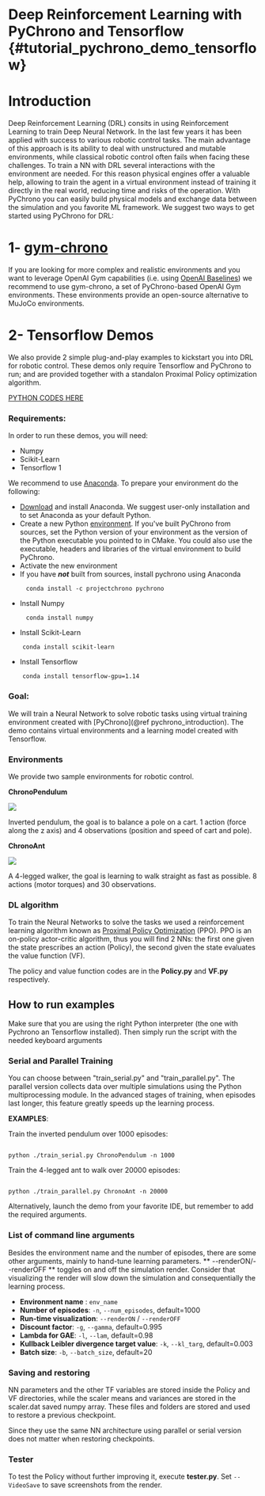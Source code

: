 Deep Reinforcement Learning with PyChrono and Tensorflow {#tutorial_pychrono_demo_tensorflow}
==========================

# Introduction
Deep Reinforcement Learning (DRL) consits in using Reinforcement Learning to train Deep Neural Network. In the last few years it has been applied with success to various robotic control tasks. 
The main advantage of this approach is its ability to deal with unstructured and mutable environments, while classical robotic control often fails when facing these challenges.
To train a NN with DRL several interactions with the environment are needed. For this reason physical engines offer a valuable help, allowing to train the agent in a virtual environment instead of training it directly in the real world, reducing time and risks of the operation.
With PyChrono you can easily build physical models and exchange data between the simulation and you favorite ML framework. 
We suggest two ways to get started using PyChrono for DRL:

# 1- [gym-chrono](https://github.com/projectchrono/gym-chrono)
 
If you are looking for more complex and realistic environments and you want to leverage OpenAI Gym capabilities (i.e. using [OpenAI Baselines](https://github.com/openai/baselines)) we recommend to use gym-chrono, a set of PyChrono-based OpenAI Gym environments. 
These environments provide an open-source alternative to MuJoCo environments.

# 2- Tensorflow Demos
We also provide 2 simple plug-and-play examples to kickstart you into DRL for robotic control. These demos only require Tensorflow and PyChrono to run; and are provided together with a standalon Proximal Policy optimization algorithm.

[PYTHON CODES HERE](https://github.com/projectchrono/chrono/tree/main/src/demos/python/chrono-tensorflow)

### Requirements:
In order to run these demos, you will need:
* Numpy
* Scikit-Learn
* Tensorflow 1

We recommend to use [Anaconda](https://www.anaconda.com/). To prepare your environment do the following:
* [Download](https://www.anaconda.com/distribution/) and install Anaconda. We suggest user-only installation and to set Anaconda as your default Python.
* Create a new Python [environment](https://docs.conda.io/projects/conda/en/latest/user-guide/tasks/manage-environments.html). If you've built PyChrono from sources, set the Python version of your environment as the version of the Python executable you pointed to in CMake. You could also use the executable, headers and libraries of the virtual environment to build PyChrono.
* Activate the new environment 
* If you have ***not*** built from sources, install pychrono using Anaconda 
~~~~~~~~~~~~~{.sh}
     conda install -c projectchrono pychrono 
~~~~~~~~~~~~~
* Install Numpy
~~~~~~~~~~~~~{.sh}
     conda install numpy
~~~~~~~~~~~~~
* Install Scikit-Learn
~~~~~~~~~~~~~{.sh}
    conda install scikit-learn 
~~~~~~~~~~~~~
* Install Tensorflow
~~~~~~~~~~~~~{.sh}
    conda install tensorflow-gpu=1.14
~~~~~~~~~~~~~

### Goal:
We will train a Neural Network to solve robotic tasks using virtual training environment created with [PyChrono](@ref pychrono_introduction).
The demo contains virtual environments and a learning model created with Tensorflow. 

### Environments
We provide two sample environments for robotic control. 

**ChronoPendulum** 

![](http://projectchrono.org/assets/manual/Tutorial_tensorflow_pendulum.jpg)

Inverted pendulum, the goal is to balance a pole on a cart.  1 action (force along the z axis) and 4 observations (position and speed of cart and pole).

**ChronoAnt** 

![](http://projectchrono.org/assets/manual/Tutorial_tensorflow_ant.jpg)

A 4-legged walker, the goal is learning to walk straight as fast as possible. 8 actions (motor torques) and 30 observations.

### DL algorithm

To train the Neural Networks to solve the tasks we used a reinforcement learning algorithm known as [Proximal Policy Optimization](https://arxiv.org/abs/1707.06347) (PPO). PPO is an on-policy actor-critic algorithm, thus you will find 2 NNs: the first one given the state prescribes an action (Policy), the second given the state evaluates the value function (VF).

The policy and value function codes are in the **Policy.py** and **VF.py** respectively.


## How to run examples
Make sure that you are using the right Python interpreter (the one with Pychrono an Tensorflow installed). 
Then simply run the script with the needed keyboard arguments

### Serial and Parallel Training
You can choose between "train_serial.py" and "train_parallel.py". The parallel version collects data over multiple simulations using the Python multiprocessing module. In the advanced stages of training, when episodes last longer, this feature greatly speeds up the learning process. 

**EXAMPLES**: 

Train the inverted pendulum over 1000 episodes:

~~~~~~~~~~~~~{.sh}

python ./train_serial.py ChronoPendulum -n 1000

~~~~~~~~~~~~~

Train the 4-legged ant to walk over 20000 episodes:

~~~~~~~~~~~~~{.sh}

python ./train_parallel.py ChronoAnt -n 20000

~~~~~~~~~~~~~

Alternatively, launch the demo from your favorite IDE, but remember to add the required arguments.

### List of command line arguments
Besides the environment name and the number of episodes, there are some other arguments, mainly to hand-tune learning parameters.
** --renderON/--renderOFF ** toggles on and off the simulation render. Consider that visualizing the render will slow down the simulation and consequentially the learning process.

 - **Environment name** : `env_name`
 - **Number of episodes**: `-n`, `--num_episodes`, default=1000
 - **Run-time visualization**: `--renderON`   /    `--renderOFF`
 - **Discount factor**: `-g`, `--gamma`, default=0.995
 - **Lambda for GAE**: `-l`, `--lam`, default=0.98
 - **Kullback Leibler divergence target value**: `-k`, `--kl_targ`, default=0.003
 - **Batch size**: `-b`, `--batch_size`, default=20

### Saving and restoring

NN parameters and the other TF variables are stored inside the Policy and VF directories, while the scaler means and variances are stored in the scaler.dat saved numpy array. These files and folders are stored and used to restore a previous checkpoint.

Since they use the same NN architecture using parallel or serial version does not matter when restoring checkpoints.

### Tester

To test the Policy without further improving it, execute **tester.py**. Set `--VideoSave` to save screenshots from the render.
